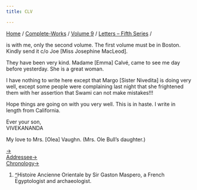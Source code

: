 ```yaml
---
title: CLV

---
```



[Home](../../../index.htm) / [Complete-Works](../../complete_works.htm)
/ [Volume 9](../volume_9_contents.htm) / [Letters – Fifth
Series](letters_fifth_series_contents.htm) /

 is with me, only the second volume.
The first volume must be in Boston. Kindly send it c/o Joe \[Miss
Josephine MacLeod\].

They have been very kind. Madame \[Emma\] Calvé‚ came to see me day
before yesterday. She is a great woman.

I have nothing to write here except that Margo \[Sister Nivedita\] is
doing very well, except some people were complaining last night that she
frightened them with her assertion that Swami can not make mistakes!!!

Hope things are going on with you very well. This is in haste. I write
in length from California.

Ever your son,  
VIVEKANANDA

My love to Mrs. \[Olea\] Vaughn. (Mrs. Ole Bull’s daughter.)

[→](156_mother.htm)  
[Addressee→](../../volume_6/epistles_second_series/150_mrs_bull.htm)  
[Chronology→](156_mother.htm)



1.  [^](#fn1_1)Histoire Ancienne Orientale by Sir Gaston Maspero, a
    French Egyptologist and archaeologist.
